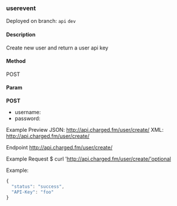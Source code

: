 ### **userevent**

Deployed on branch: `api` `dev`

#### **Description**

Create new user and return a user api key

#### **Method**

POST

#### **Param**

**POST**

- username:
- password:

Example Preview
JSON: http://api.charged.fm/user/create/
XML: http://api.charged.fm/user/create/

Endpoint
http://api.charged.fm/user/create/

Example Request
$ curl 'http://api.charged.fm/user/create/'optional

Example:

```javascript
{
  "status": "success",
  "API-Key": "foo"
}
```
